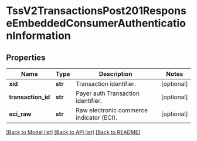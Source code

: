 # TssV2TransactionsPost201ResponseEmbeddedConsumerAuthenticationInformation

## Properties
Name | Type | Description | Notes
------------ | ------------- | ------------- | -------------
**xid** | **str** | Transaction identifier.  | [optional] 
**transaction_id** | **str** | Payer auth Transaction identifier. | [optional] 
**eci_raw** | **str** | Raw electronic commerce indicator (ECI).  | [optional] 

[[Back to Model list]](../README.md#documentation-for-models) [[Back to API list]](../README.md#documentation-for-api-endpoints) [[Back to README]](../README.md)



